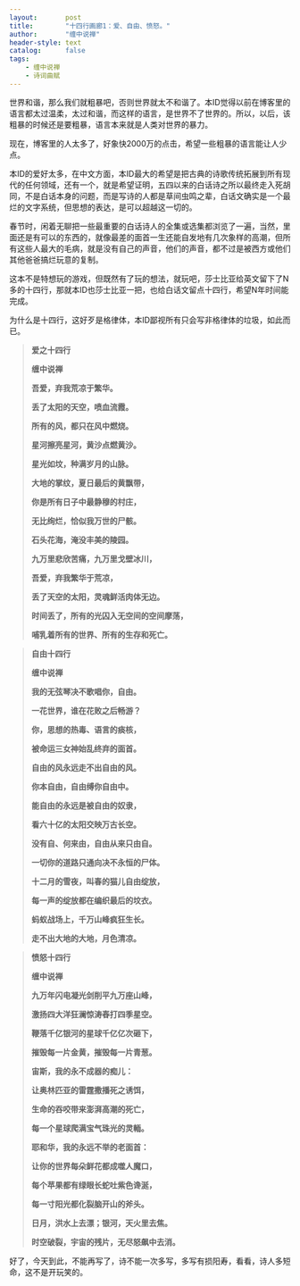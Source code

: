 ```yaml
---
layout:       post
title:        "十四行画廊1：爱、自由、愤怒。"
author:       "缠中说禅"
header-style: text
catalog:      false
tags:
    - 缠中说禅
    - 诗词曲赋
---
```


世界和谐，那么我们就粗暴吧，否则世界就太不和谐了。本ID觉得以前在博客里的语言都太过温柔，太过和谐，而这样的语言，是世界不了世界的。所以，以后，该粗暴的时候还是要粗暴，语言本来就是人类对世界的暴力。



现在，博客里的人太多了，好象快2000万的点击，希望一些粗暴的语言能让人少点。



本ID的爱好太多，在中文方面，本ID最大的希望是把古典的诗歌传统拓展到所有现代的任何领域，还有一个，就是希望证明，五四以来的白话诗之所以最终走入死胡同，不是白话本身的问题，而是写诗的人都是草间虫鸣之辈，白话文确实是一个最烂的文字系统，但思想的表达，是可以超越这一切的。



春节时，闲着无聊把一些最重要的白话诗人的全集或选集都浏览了一遍，当然，里面还是有可以的东西的，就像最差的面首一生还能自发地有几次象样的高潮，但所有这些人最大的毛病，就是没有自己的声音，他们的声音，都不过是被西方或他们其他爸爸搞烂玩意的复制。



这本不是特想玩的游戏，但既然有了玩的想法，就玩吧，莎士比亚给英文留下了N多的十四行，那就本ID也莎士比亚一把，也给白话文留点十四行，希望N年时间能完成。



为什么是十四行，这好歹是格律体，本ID鄙视所有只会写非格律体的垃圾，如此而已。



> **爱之十四行**
>
> 
>
> **缠中说禅**
>
> 
>
> **吾爱，弃我荒凉于繁华。**
>
> **丢了太阳的天空，喷血流霞。**
>
> **所有的风，都只在风中燃烧。**
>
> **星河擦亮星河，黄沙点燃黄沙。**
>
> 
>
> **星光如坟，种满岁月的山脉。**
>
> **大地的掌纹，夏日最后的黄飘带，**
>
> **你是所有日子中最静穆的村庄，**
>
> **无比绚烂，恰似我万世的尸骸。**
>
> 
>
> **石头花海，淹没丰美的陵园。**
>
> **九万里悲欣苦痛，九万里戈壁冰川，**
>
> **吾爱，弃我繁华于荒凉，**
>
> **丢了天空的太阳，灵魂鲜活肉体无边。**
>
> 
>
> **时间丢了，所有的光囚入无空间的空间摩荡，**
>
> **哺乳着所有的世界、所有的生存和死亡。**



 

> **自由十四行**
>
> 
>
> **缠中说禅**
>
> 
>
> **我的无弦琴决不歌唱你，自由。**
>
> **一花世界，谁在花败之后畅游？**
>
> **你，思想的热毒、语言的痰核，**
>
> **被命运三女神始乱终弃的面首。**
>
> 
>
> **自由的风永远走不出自由的风。**
>
> **你本自由，自由缚你自由中。**
>
> **能自由的永远是被自由的奴隶，**
>
> **看六十亿的太阳交映万古长空。**
>
> 
>
> **没有自、何来由，自由从来只由自。**
>
> **一切你的道路只通向决不永恒的尸体。**
>
> **十二月的雪夜，叫春的猫儿自由绽放，**
>
> **每一声的绽放都在编织最后的坟衣。**
>
> 
>
> **蚂蚁战场上，千万山峰疯狂生长。**
>
> **走不出大地的大地，月色清凉。**



> **愤怒十四行**
>
> 
>
> **缠中说禅**
>
> 
>
> **九万年闪电凝光剑削平九万座山峰，**
>
> **激扬四大洋狂澜惊涛舂打四季星空。**
>
> **鞭落千亿银河的星球千亿亿次砸下，**
>
> **摧毁每一片金黄，摧毁每一片青葱。**
>
> 
>
> **宙斯，我的永不成器的痴儿：**
>
> **让奥林匹亚的雷霆撒播死之诱饵，**
>
> **生命的吞咬带来澎湃高潮的死亡，**
>
> **每一个星球爬满宝气珠光的灵輀。**
>
> 
>
> **耶和华，我的永远不举的老面首：**
>
> **让你的世界每朵鲜花都成噬人魔口，**
>
> **每个苹果都有绿眼长蛇吐紫色谗涎，**
>
> **每一寸阳光都化裂脑开山的斧头。**
>
> 
>
> **日月，洪水上去漂；银河，天火里去焦。**
>
> **时空破裂，宇宙的残片，无尽怒飙中去消。**

 

好了，今天到此，不能再写了，诗不能一次多写，多写有损阳寿，看看，诗人多短命，这不是开玩笑的。

